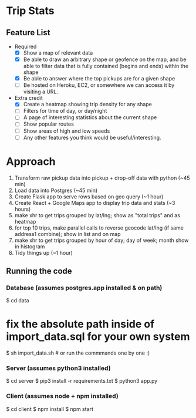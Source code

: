 # Trip Stats

## Feature List
- Required
  - [x] Show a map of relevant data
  - [x] Be able to draw an arbitrary shape or geofence on the map, and be able to filter data that is fully ­contained ​(begins and ends) within the shape
  - [x] Be able to answer where the top pickups are for a given shape
  - [ ] Be hosted on Heroku, EC2, or somewhere we can access it by visiting a URL.
- Extra credit
  - [x] Create a heatmap showing trip density for any shape
  - [ ] Filters for time of day, or day/night
  - [ ] A page of interesting statistics about the current shape
  - [ ] Show popular routes
  - [ ] Show areas of high and low speeds
  - [ ] Any other features you think would be useful/interesting.

# Approach
1. Transform raw pickup data into pickup + drop-off data with python (~45 min)
2. Load data into Postgres (~45 min)
3. Create Flask app to serve rows based on geo query (~1 hour)
4. Create React + Google Maps app to display trip data and stats (~3 hours)
  1. make xhr to get trips grouped by lat/lng; show as "total trips" and as heatmap
  1. for top 10 trips, make parallel calls to reverse geocode lat/lng (if same address1 combine); show in list and on map
  1. make xhr to get trips grouped by hour of day; day of week; month show in histogram
5. Tidy things up (~1 hour)


## Running the code

### Database (assumes postgres.app installed & on path)
  $ cd data
  # fix the absolute path inside of import_data.sql for your own system
  $ sh import_data.sh # or run the commmands one by one :)

### Server (assumes python3 installed)
  $ cd server
  $ pip3 install -r requirements.txt
  $ python3 app.py
  
### Client (assumes node + npm installed)
  $ cd client
  $ npm install
  $ npm start
